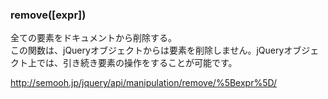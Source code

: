 
### remove([expr])

全ての要素をドキュメントから削除する。  
この関数は、jQueryオブジェクトからは要素を削除しません。jQueryオブジェクト上では、引き続き要素の操作をすることが可能です。

http://semooh.jp/jquery/api/manipulation/remove/%5Bexpr%5D/